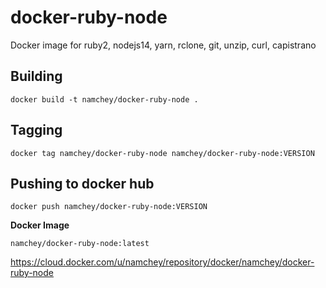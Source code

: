 # docker-ruby-node
Docker image for ruby2, nodejs14, yarn, rclone, git, unzip, curl, capistrano


## Building
`docker build -t namchey/docker-ruby-node .`

## Tagging
`docker tag namchey/docker-ruby-node namchey/docker-ruby-node:VERSION`

## Pushing to docker hub
`docker push namchey/docker-ruby-node:VERSION`

**Docker Image**

`namchey/docker-ruby-node:latest`

https://cloud.docker.com/u/namchey/repository/docker/namchey/docker-ruby-node
